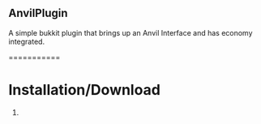 <h2>AnvilPlugin</h2>

A simple bukkit plugin that brings up an Anvil Interface and has economy integrated.

===========


<h1>Installation/Download</h1>
<ol>
  <li><a href="http://dev.bukkit.org/bukkit-plugins/Anvil" title="Hello"></a>
  
